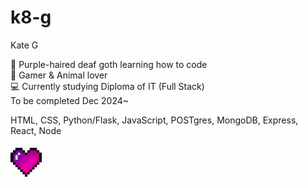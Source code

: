# k8-g
Kate G

:purple_heart: Purple-haired deaf goth learning how to code<br>
:space_invader: Gamer & Animal lover <br>
:computer: Currently studying Diploma of IT (Full Stack)<br>
To be completed Dec 2024~

HTML, CSS, Python/Flask, JavaScript, POSTgres, MongoDB, Express, React, Node
<br><br>
<img src="heart.png"
width="50"/>
